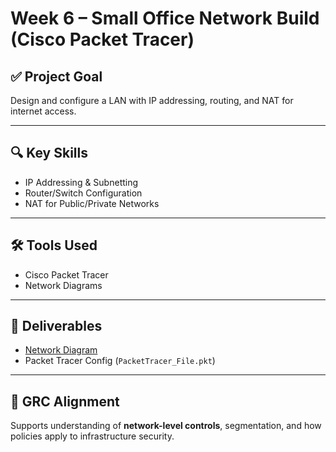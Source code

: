 # Week 6 – Small Office Network Build (Cisco Packet Tracer)

## ✅ Project Goal
Design and configure a LAN with IP addressing, routing, and NAT for internet access.

---

## 🔍 Key Skills
- IP Addressing & Subnetting
- Router/Switch Configuration
- NAT for Public/Private Networks

---

## 🛠 Tools Used
- Cisco Packet Tracer
- Network Diagrams

---

## 📂 Deliverables
- [Network Diagram](network-diagram.png)
- Packet Tracer Config (`PacketTracer_File.pkt`)

---

## 🔑 GRC Alignment
Supports understanding of **network-level controls**, segmentation, and how policies apply to infrastructure security.
